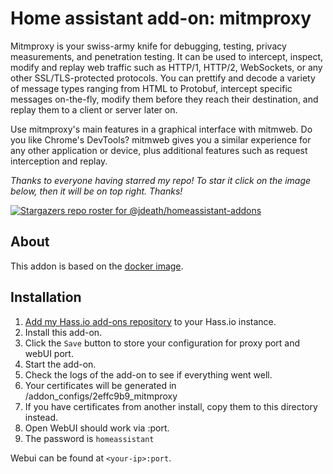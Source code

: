 # Home assistant add-on: mitmproxy

Mitmproxy is your swiss-army knife for debugging, testing, privacy measurements, and penetration testing. It can be used to intercept, inspect, modify and replay web traffic such as HTTP/1, HTTP/2, WebSockets, or any other SSL/TLS-protected protocols. You can prettify and decode a variety of message types ranging from HTML to Protobuf, intercept specific messages on-the-fly, modify them before they reach their destination, and replay them to a client or server later on. 

Use mitmproxy's main features in a graphical interface with mitmweb. Do you like Chrome's DevTools? mitmweb gives you a similar experience for any other application or device, plus additional features such as request interception and replay. 

_Thanks to everyone having starred my repo! To star it click on the image below, then it will be on top right. Thanks!_

[![Stargazers repo roster for @jdeath/homeassistant-addons](https://reporoster.com/stars/jdeath/homeassistant-addons)](https://github.com/jdeath/homeassistant-addons/stargazers)

## About

This addon is based on the [docker image](https://github.com/mitmproxy/mitmproxy).


## Installation

1. [Add my Hass.io add-ons repository][repository] to your Hass.io instance.
1. Install this add-on.
1. Click the `Save` button to store your configuration for proxy port and webUI port.
1. Start the add-on.
1. Check the logs of the add-on to see if everything went well.
1. Your certificates will be generated in /addon_configs/2effc9b9_mitmproxy
1. If you have certificates from another install, copy them to this directory instead.
1. Open WebUI should work via <your-ip>:port.
1. The password is `homeassistant`


Webui can be found at `<your-ip>:port`.

[repository]: https://github.com/jdeath/homeassistant-addons
